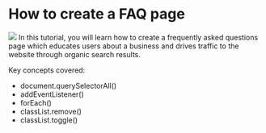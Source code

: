 # How to create a FAQ page
![](https://www.freecodecamp.org/news/content/images/size/w1000/2021/03/FAQ-section.png)
In this tutorial, you will learn how to create a frequently asked questions page which educates users about a business and drives traffic to the website through organic search results.    

Key concepts covered:

* document.querySelectorAll()<br>
* addEventListener()<br>
* forEach()<br>
* classList.remove()<br>
* classList.toggle()<br>
